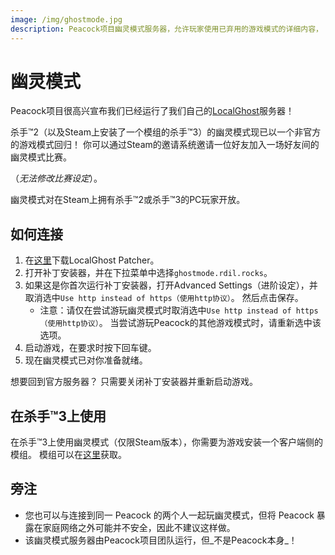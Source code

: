 ```yaml
---
image: /img/ghostmode.jpg
description: Peacock项目幽灵模式服务器，允许玩家使用已弃用的游戏模式的详细内容，
---
```


# 幽灵模式

Peacock项目很高兴宣布我们已经运行了我们自己的[LocalGhost](https://gitlab.com/grappigegovert/LocalGhost)服务器！

杀手&trade;2（以及Steam上安装了一个模组的杀手&trade;3）的幽灵模式现已以一个非官方的游戏模式回归！ 你可以通过Steam的邀请系统邀请一位好友加入一场好友间的幽灵模式比赛。

（_无法修改比赛设定_）。

幽灵模式对在Steam上拥有杀手&trade;2或杀手&trade;3的PC玩家开放。

## 如何连接

1. 在[这里](https://gitlab.com/grappigegovert/localghost/-/jobs/artifacts/master/download?job=build_patcher)下载LocalGhost Patcher。
2. 打开补丁安装器，并在下拉菜单中选择`ghostmode.rdil.rocks`。
3. 如果这是你首次运行补丁安装器，打开Advanced Settings（进阶设定），并取消选中`Use http instead of https（使用http协议）`。 然后点击保存。
    - 注意：请仅在尝试游玩幽灵模式时取消选中`Use http instead of https（使用http协议）`。 当尝试游玩Peacock的其他游戏模式时，请重新选中该选项。
4. 启动游戏，在要求时按下回车键。
5. 现在幽灵模式已对你准备就绪。

想要回到官方服务器？ 只需要关闭补丁安装器并重新启动游戏。

## 在杀手&trade;3上使用

在杀手&trade;3上使用幽灵模式（仅限Steam版本），你需要为游戏安装一个客户端侧的模组。 模组可以在[这里](https://www.nexusmods.com/hitman3/mods/260)获取。

## 旁注

-   您也可以与连接到同一 Peacock 的两个人一起玩幽灵模式，但将 Peacock 暴露在家庭网络之外可能并不安全，因此不建议这样做。
-   该幽灵模式服务器由Peacock项目团队运行，但_不是Peacock本身_！
